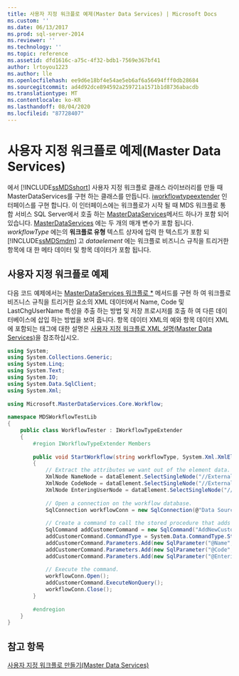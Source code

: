 ```yaml
---
title: 사용자 지정 워크플로 예제(Master Data Services) | Microsoft Docs
ms.custom: ''
ms.date: 06/13/2017
ms.prod: sql-server-2014
ms.reviewer: ''
ms.technology: ''
ms.topic: reference
ms.assetid: dfd1616c-a75c-4f32-bdb1-7569e367bf41
author: lrtoyou1223
ms.author: lle
ms.openlocfilehash: ee9d6e18bf4e54ae5eb6af6a56494fff0db28684
ms.sourcegitcommit: ad4d92dce894592a259721a1571b1d8736abacdb
ms.translationtype: MT
ms.contentlocale: ko-KR
ms.lasthandoff: 08/04/2020
ms.locfileid: "87728407"
---
```

# <a name="custom-workflow-example-master-data-services"></a>사용자 지정 워크플로 예제(Master Data Services)
  에서 [!INCLUDE[ssMDSshort](../../includes/ssmdsshort-md.md)] 사용자 지정 워크플로 클래스 라이브러리를 만들 때 MasterDataServices를 구현 하는 클래스를 만듭니다. [iworkflowtypeextender](/previous-versions/sql/sql-server-2016/hh758785(v=sql.130)) 인터페이스를 구현 합니다. 이 인터페이스에는 워크플로가 시작 될 때 MDS 워크플로 통합 서비스 SQL Server에서 호출 하는 [MasterDataServices](/previous-versions/sql/sql-server-2016/hh759009(v=sql.130))메서드 하나가 포함 되어 있습니다. [MasterDataServices](/previous-versions/sql/sql-server-2016/hh759009(v=sql.130)) 에는 두 개의 매개 변수가 포함 됩니다. *workflowType* 에는의 **워크플로 유형** 텍스트 상자에 입력 한 텍스트가 포함 되 [!INCLUDE[ssMDSmdm](../../includes/ssmdsmdm-md.md)] 고 *dataelement* 에는 워크플로 비즈니스 규칙을 트리거한 항목에 대 한 메타 데이터 및 항목 데이터가 포함 됩니다.  
  
## <a name="custom-workflow-example"></a>사용자 지정 워크플로 예제  
 다음 코드 예제에서는 [MasterDataServices 워크플로 *](/previous-versions/sql/sql-server-2016/hh759009(v=sql.130)) 메서드를 구현 하 여 워크플로 비즈니스 규칙을 트리거한 요소의 XML 데이터에서 Name, Code 및 LastChgUserName 특성을 추출 하는 방법 및 저장 프로시저를 호출 하 여 다른 데이터베이스에 삽입 하는 방법을 보여 줍니다. 항목 데이터 XML의 예와 항목 데이터 XML에 포함되는 태그에 대한 설명은 [사용자 지정 워크플로 XML 설명&#40;Master Data Services&#41;](create-a-custom-workflow-xml-description.md)을 참조하십시오.  
  
```csharp  
using System;  
using System.Collections.Generic;  
using System.Linq;  
using System.Text;  
using System.IO;  
using System.Data.SqlClient;  
using System.Xml;  
  
using Microsoft.MasterDataServices.Core.Workflow;  
  
namespace MDSWorkflowTestLib  
{  
    public class WorkflowTester : IWorkflowTypeExtender  
    {  
        #region IWorkflowTypeExtender Members  
  
        public void StartWorkflow(string workflowType, System.Xml.XmlElement dataElement)  
        {  
            // Extract the attributes we want out of the element data.  
            XmlNode NameNode = dataElement.SelectSingleNode("//ExternalAction/MemberData/Name");  
            XmlNode CodeNode = dataElement.SelectSingleNode("//ExternalAction/MemberData/Code");  
            XmlNode EnteringUserNode = dataElement.SelectSingleNode("//ExternalAction/MemberData/LastChgUserName");  
  
            // Open a connection on the workflow database.  
            SqlConnection workflowConn = new SqlConnection(@"Data Source=<Server instance>; Initial Catalog=WorkflowTest; Integrated Security=True");  
  
            // Create a command to call the stored procedure that adds a new user to the workflow database.  
            SqlCommand addCustomerCommand = new SqlCommand("AddNewCustomer", workflowConn);  
            addCustomerCommand.CommandType = System.Data.CommandType.StoredProcedure;  
            addCustomerCommand.Parameters.Add(new SqlParameter("@Name", NameNode.InnerText));  
            addCustomerCommand.Parameters.Add(new SqlParameter("@Code", CodeNode.InnerText));  
            addCustomerCommand.Parameters.Add(new SqlParameter("@EnteringUser", EnteringUserNode.InnerText));  
  
            // Execute the command.  
            workflowConn.Open();  
            addCustomerCommand.ExecuteNonQuery();  
            workflowConn.Close();  
        }  
  
        #endregion  
    }  
}  
```  
  
## <a name="see-also"></a>참고 항목  
 [사용자 지정 워크플로 만들기&#40;Master Data Services&#41;](create-a-custom-workflow-master-data-services.md)  
  
  
